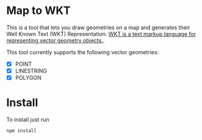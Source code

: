 # Map to WKT

This is a tool that lets you draw geometries on a map and generates their Well Known Text (WKT) Representation.
[WKT is a text markup language for representing vector geometry objects.](https://en.wikipedia.org/wiki/Well-known_text_representation_of_geometry).

This tool currently supports the following vector geometries:
- [x] POINT
- [x] LINESTRING
- [x] POLYGON

# Install

To install just run

```bash
npm install
```


